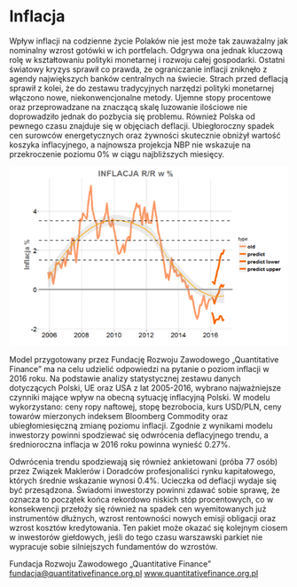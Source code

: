 # Inflacja
Wpływ inflacji na codzienne życie Polaków nie jest może tak zauważalny jak nominalny wzrost
gotówki w ich portfelach. Odgrywa ona jednak kluczową rolę w kształtowaniu polityki monetarnej i
rozwoju całej gospodarki. Ostatni światowy kryzys sprawił co prawda, że ograniczanie inflacji
zniknęło z agendy największych banków centralnych na świecie. Strach przed deflacją sprawił z
kolei, że do zestawu tradycyjnych narzędzi polityki monetarnej włączono nowe, niekonwencjonalne
metody. Ujemne stopy procentowe oraz przeprowadzane na znaczącą skalę luzowanie ilościowe nie
doprowadziło jednak do pozbycia się problemu. Również Polska od pewnego czasu znajduje się w
objęciach deflacji. Ubiegłoroczny spadek cen surowców energetycznych oraz żywności skutecznie
obniżył wartość koszyka inflacyjnego, a najnowsza projekcja NBP nie wskazuje na przekroczenie
poziomu 0% w ciągu najbliższych miesięcy.

![Predykcja Inflacji](inflacja.png)

Model przygotowany przez Fundację Rozwoju Zawodowego „Quantitative Finance” ma na
celu udzielić odpowiedzi na pytanie o poziom inflacji w 2016 roku. Na podstawie analizy statystycznej
zestawu danych dotyczących Polski, UE oraz USA z lat 2005-2016, wybrano najważniejsze czynniki
mające wpływ na obecną sytuację inflacyjną Polski. W modelu wykorzystano: ceny ropy naftowej,
stopę bezrobocia, kurs USD/PLN, ceny towarów mierzonych indeksem Bloomberg Commodity oraz
ubiegłomiesięczną zmianę poziomu inflacji. Zgodnie z wynikami modelu inwestorzy powinni
spodziewać się odwrócenia deflacyjnego trendu, a średnioroczna inflacja w 2016 roku powinna
wynieść 0.27%.

Odwrócenia trendu spodziewają się również ankietowani (próba 77 osób) przez Związek
Maklerów i Doradców profesjonaliści rynku kapitałowego, których średnie wskazanie wynosi 0.4%.
Ucieczka od deflacji wydaje się być przesądzona. Świadomi inwestorzy powinni zdawać sobie
sprawę, że oznacza to początek końca rekordowo niskich stóp procentowych, co w konsekwencji
przełoży się również na spadek cen wyemitowanych już instrumentów dłużnych, wzrost rentowności
nowych emisji obligacji oraz wzrost kosztów kredytowania. Ten pakiet może okazać się kolejnym
ciosem w inwestorów giełdowych, jeśli do tego czasu warszawski parkiet nie wypracuje sobie
silniejszych fundamentów do wzrostów.

Fundacja Rozwoju Zawodowego
„Quantitative Finance”
fundacja@quantitativefinance.org.pl
www.quantitativefinance.org.pl
